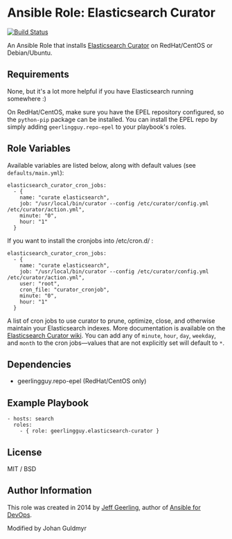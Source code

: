 # Ansible Role: Elasticsearch Curator

[![Build Status](https://travis-ci.org/geerlingguy/ansible-role-elasticsearch-curator.svg?branch=master)](https://travis-ci.org/geerlingguy/ansible-role-elasticsearch-curator)

An Ansible Role that installs [Elasticsearch Curator](https://github.com/elasticsearch/curator) on RedHat/CentOS or Debian/Ubuntu.

## Requirements

None, but it's a lot more helpful if you have Elasticsearch running somewhere :)

On RedHat/CentOS, make sure you have the EPEL repository configured, so the `python-pip` package can be installed. You can install the EPEL repo by simply adding `geerlingguy.repo-epel` to your playbook's roles.

## Role Variables

Available variables are listed below, along with default values (see `defaults/main.yml`):

    elasticsearch_curator_cron_jobs:
      - {
        name: "curate elasticsearch",
        job: "/usr/local/bin/curator --config /etc/curator/config.yml /etc/curator/action.yml",
        minute: "0",
        hour: "1"
      }

If you want to install the cronjobs into /etc/cron.d/ :

    elasticsearch_curator_cron_jobs:
      - {
        name: "curate elasticsearch",
        job: "/usr/local/bin/curator --config /etc/curator/config.yml /etc/curator/action.yml",
        user: "root",
        cron_file: "curator_cronjob",
        minute: "0",
        hour: "1"
      }

A list of cron jobs to use curator to prune, optimize, close, and otherwise maintain your Elasticsearch indexes. More documentation is available on the [Elasticsearch Curator wiki](https://www.elastic.co/guide/en/elasticsearch/client/curator/current/configfile.html). You can add any of `minute`, `hour`, `day`, `weekday`, and `month` to the cron jobs—values that are not explicitly set will default to `*`.

## Dependencies

  - geerlingguy.repo-epel (RedHat/CentOS only)

## Example Playbook

    - hosts: search
      roles:
        - { role: geerlingguy.elasticsearch-curator }

## License

MIT / BSD

## Author Information

This role was created in 2014 by [Jeff Geerling](http://jeffgeerling.com/), author of [Ansible for DevOps](http://ansiblefordevops.com/).

Modified by Johan Guldmyr
